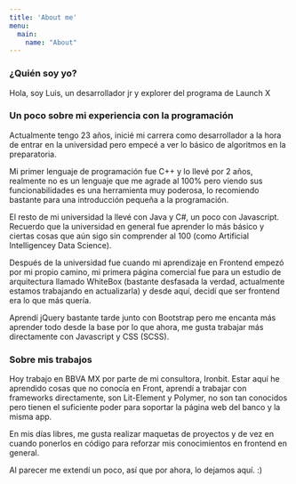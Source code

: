 ```yaml
---
title: 'About me'
menu:
  main:
    name: "About"
---
```


### ¿Quién soy yo?

Hola, soy Luis, un desarrollador jr y explorer del programa de Launch X

### Un poco sobre mi experiencia con la programación

Actualmente tengo 23 años, inicié mi carrera como desarrollador a la hora de entrar en la universidad pero empecé a ver lo básico de algoritmos en la preparatoria. 

Mi primer lenguaje de programación fue C++ y lo llevé por 2 años, realmente no es un lenguaje que me agrade al 100% pero viendo sus funcionabilidades es una herramienta muy poderosa, lo recomiendo bastante para una introducción pequeña a la programación.

El resto de mi universidad la llevé con Java y C#, un poco con Javascript.
Recuerdo que la universidad en general fue aprender lo más básico y ciertas cosas que aún sigo sin comprender al 100 (como Artificial Intelligencey Data Science).

Después de la universidad fue cuando mi aprendizaje en Frontend empezó por mi propio camino, mi primera página comercial fue para un estudio de arquitectura llamado WhiteBox (bastante desfasada la verdad, actualmente estamos trabajando en actualizarla) y desde aquí, decidí que ser frontend era lo que más quería.

Aprendí jQuery bastante tarde junto con Bootstrap pero me encanta más aprender todo desde la base por lo que ahora, me gusta trabajar más directamente con Javascript y CSS (SCSS).

### Sobre mis trabajos

Hoy trabajo en BBVA MX por parte de mi consultora, Ironbit. Estar aquí he aprendido cosas que no conocía en Front, aprendí a trabajar con frameworks directamente, son Lit-Element y Polymer, no son tan conocidos pero tienen el suficiente poder para soportar la página web del banco y la misma app.

En mis días libres, me gusta realizar maquetas de proyectos y de vez en cuando ponerlos en código para reforzar mis conocimientos en frontend en general.

Al parecer me extendí un poco, así que por ahora, lo dejamos aquí. :)
